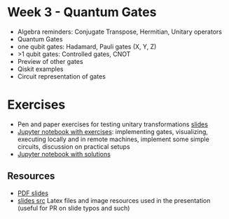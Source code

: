 # Week 3 - Quantum Gates

 * Algebra reminders: Conjugate Transpose, Hermitian, Unitary operators
 * Quantum Gates
 * one qubit gates: Hadamard, Pauli gates (X, Y, Z)
 * \>1 qubit gates: Controlled gates, CNOT
 * Preview of other gates
 * Qiskit examples
 * Circuit representation of gates
 
# Exercises
 * Pen and paper exercises for testing unitary transformations [slides](slides.pdf)
 * [Jupyter notebook with exercises](exercises/w3_01.ipynb): implementing gates, visualizing, executing locally and in remote machines, implement some simple circuits, discussion on practical setups
 * [Jupyter notebook with solutions](solutions/w3_01_s.ipynb)
 
## Resources
 * [PDF slides](slides.pdf)
 * [slides src](latex/) Latex files and image resources used in the presentation (useful for PR on slide typos and such)
